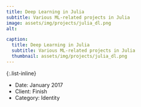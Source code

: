 ```yaml
---
title: Deep Learning in Julia
subtitle: Various ML-related projects in Julia
image: assets/img/projects/julia_dl.png
alt: 

caption:
  title: Deep Learning in Julia
  subtitle: Various ML-related projects in Julia
  thumbnail: assets/img/projects/julia_dl.png
---
```



{:.list-inline}
- Date: January 2017
- Client: Finish
- Category: Identity

